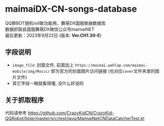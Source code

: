 # maimaiDX-CN-songs-database
QQ群BOT随机roll歌功能用，舞萌DX国服歌曲数据库  
数据抓取自国服舞萌DX微信公众号maimaiNET  
最后更新：2023年9月22日 (版本: **Ver.CH1.30-E**)

## 字段说明
- `image_file`: 封面文件, 前面加上 `https://maimai.wahlap.com/maimai-mobile/img/Music/` 即为官方的封面图片访问链接 (也对应`cover`文件夹里的图片文件)
- 其它字段一眼就看得懂, 没什么好说的

## 关于抓取程序
代码请参考 https://github.com/CrazyKidCN/CrazyKid-QQRobot/blob/master/src/test/java/MaimaiNetCNDataCatcherTest.kt
